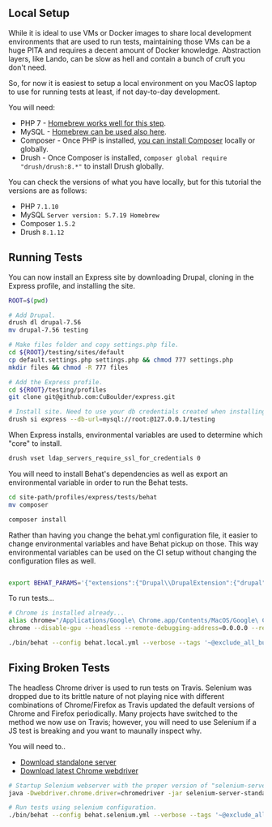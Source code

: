 
## Local Setup

While it is ideal to use VMs or Docker images to share local development environments that are used to run tests, maintaining those VMs can be a huge PITA and requires a decent amount of Docker knowledge. Abstraction layers, like Lando, can be slow as hell and contain a bunch of cruft you don't need.

So, for now it is easiest to setup a local environment on you MacOS laptop to use for running tests at least, if not day-to-day development.

You will need:
- PHP 7 - [Homebrew works well for this step](https://github.com/Homebrew/homebrew-php).
- MySQL - [Homebrew can be used also here](https://gist.github.com/nrollr/3f57fc15ded7dddddcc4e82fe137b58e).
- Composer - Once PHP is installed, [you can install Composer](https://getcomposer.org/doc/00-intro.md#installation-linux-unix-osx) locally or globally.
- Drush - Once Composer is installed, `composer global require "drush/drush:8.*"` to install Drush globally. 

You can check the versions of what you have locally, but for this tutorial the versions are as follows:
- PHP `7.1.10`
- MySQL `Server version: 5.7.19 Homebrew`
- Composer `1.5.2`
- Drush `8.1.12`

## Running Tests

You can now install an Express site by downloading Drupal, cloning in the Express profile, and installing the site. 

```bash
ROOT=$(pwd)

# Add Drupal.
drush dl drupal-7.56
mv drupal-7.56 testing

# Make files folder and copy settings.php file.
cd ${ROOT}/testing/sites/default
cp default.settings.php settings.php && chmod 777 settings.php
mkdir files && chmod -R 777 files

# Add the Express profile.
cd ${ROOT}/testing/profiles
git clone git@github.com:CuBoulder/express.git

# Install site. Need to use your db credentials created when installing MySQL.
drush si express --db-url=mysql://root:@127.0.0.1/testing

```

When Express installs, environmental variables are used to determine which "core" to install.

```bash
drush vset ldap_servers_require_ssl_for_credentials 0
```

You will need to install Behat's dependencies as well as export an environmental variable in order to run the Behat tests.

```bash
cd site-path/profiles/express/tests/behat
mv composer

composer install
```

Rather than having you change the behat.yml configuration file, it easier to change environmental variables and have Behat pickup on those. This way environmental variables can be used on the CI setup without changing the configuration files as well.

```bash

export BEHAT_PARAMS='{"extensions":{"Drupal\\DrupalExtension":{"drupal":{"drupal_root":"BUILD_TOP/drupal"}},"Behat\\MinkExtension":{"base_url":"http://127.0.0.1:8888/","files_path":"BUILD_TOP/drupal/profiles/express/tests/behat/assets/"}}}'

```

To run tests...

```bash
# Chrome is installed already...
alias chrome="/Applications/Google\ Chrome.app/Contents/MacOS/Google\ Chrome"
chrome --disable-gpu --headless --remote-debugging-address=0.0.0.0 --remote-debugging-port=9222 > /dev/null 2>&1 &

./bin/behat --config behat.local.yml --verbose --tags '~@exclude_all_bundles&&~broken'
```

## Fixing Broken Tests

The headless Chrome driver is used to run tests on Travis. Selenium was dropped due to its brittle nature of not playing nice with different combinations of Chrome/Firefox as Travis updated the default versions of Chrome and Firefox periodically. Many projects have switched to the method we now use on Travis; however, you will need to use Selenium if a JS test is breaking and you want to maunally inspect why. 

You will need to..
- [Download standalone server](http://docs.seleniumhq.org/download/)
- [Download latest Chrome webdriver](https://sites.google.com/a/chromium.org/chromedriver/downloads)

```bash
# Startup Selenium webserver with the proper version of "selenium-server-standalone-3.4.0.jar".
java -Dwebdriver.chrome.driver=chromedriver -jar selenium-server-standalone-3.4.0.jar > /dev/null 2>&1 &` 

# Run tests using selenium configuration. 
./bin/behat --config behat.selenium.yml --verbose --tags '~@exclude_all_bundles&&~broken'
```
